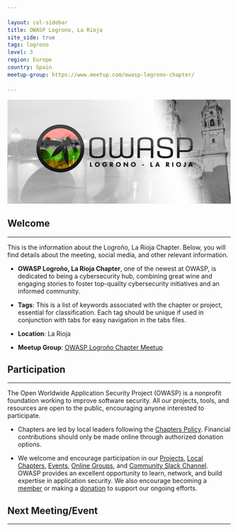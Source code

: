 ```yaml
---

layout: col-sidebar
title: OWASP Logrono, La Rioja
site_side: true
tags: logrono
level: 3
region: Europe
country: Spain
meetup-group: https://www.meetup.com/owasp-logrono-chapter/

---
```

![Logroño Chapter Image](assets/images/PHOTO-2024-09-02-20-49-03%202.jpg)
## Welcome
---
This is the information about the Logroño, La Rioja Chapter. Below, you will find details about the meeting, social media, and other relevant information.

- **OWASP Logroño, La Rioja Chapter**, one of the newest at OWASP, is dedicated to being a cybersecurity hub, combining great wine and engaging stories to foster top-quality cybersecurity initiatives and an informed community.
  
- **Tags**: This is a list of keywords associated with the chapter or project, essential for classification. Each tag should be unique if used in conjunction with tabs for easy navigation in the tabs files.
  
- **Location**: La Rioja

- **Meetup Group**: [OWASP Logroño Chapter Meetup](https://www.meetup.com/owasp-logrono-chapter/)


## Participation
---
The Open Worldwide Application Security Project (OWASP) is a nonprofit foundation working to improve software security. All our projects, tools, and resources are open to the public, encouraging anyone interested to participate.

- Chapters are led by local leaders following the [Chapters Policy](/www-policy/operational/chapters). Financial contributions should only be made online through authorized donation options.

- We welcome and encourage participation in our [Projects](/projects/), [Local Chapters](/chapters/), [Events](/events/), [Online Groups](https://groups.google.com/a/owasp.com/), and [Community Slack Channel](https://owasp.slack.com/). OWASP provides an excellent opportunity to learn, network, and build expertise in application security. We also encourage becoming a [member](/membership/) or making a [donation](/donate/) to support our ongoing efforts.

## Next Meeting/Event
---
